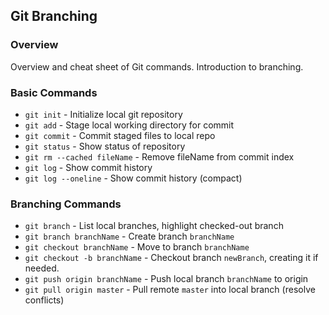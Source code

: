 ## Git Branching

### Overview

Overview and cheat sheet of Git commands. Introduction to branching.

### Basic Commands

* `git init` - Initialize local git repository
* `git add` - Stage local working directory for commit
* `git commit` - Commit staged files to local repo
* `git status` - Show status of repository
* `git rm --cached fileName` - Remove fileName from commit index
* `git log` - Show commit history
* `git log --oneline` - Show commit history (compact)

### Branching Commands

* `git branch` - List local branches, highlight checked-out branch
* `git branch branchName` - Create branch `branchName`
* `git checkout branchName` - Move to branch `branchName`
* `git checkout -b branchName` - Checkout branch `newBranch`, creating it if needed.
* `git push origin branchName` - Push local branch `branchName` to origin
* `git pull origin master` - Pull remote `master` into local branch (resolve conflicts)
